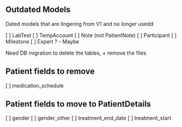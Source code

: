 ## Outdated Models

Dated models that are lingering from V1 and no longer usedd

[ ] LabTest
[ ] TempAccount
[ ] Note (not PatientNote)
[ ] Participant
[ ] Milestone
[ ] Expert ? - Maybe

Need DB migration to delete the tables, + remove the files

## Patient fields to remove
[ ] medication_schedule

## Patient fields to move to PatientDetails
[ ] gender
[ ] gender_other
[ ] treatment_end_date
[ ] treatment_start

